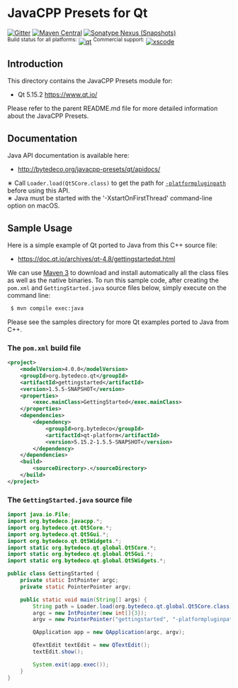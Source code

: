 JavaCPP Presets for Qt
======================

[![Gitter](https://badges.gitter.im/bytedeco/javacpp.svg)](https://gitter.im/bytedeco/javacpp) [![Maven Central](https://maven-badges.herokuapp.com/maven-central/org.bytedeco/qt/badge.svg)](https://maven-badges.herokuapp.com/maven-central/org.bytedeco/qt) [![Sonatype Nexus (Snapshots)](https://img.shields.io/nexus/s/https/oss.sonatype.org/org.bytedeco/qt.svg)](http://bytedeco.org/builds/)  
<sup>Build status for all platforms:</sup> [![qt](https://github.com/bytedeco/javacpp-presets/workflows/qt/badge.svg)](https://github.com/bytedeco/javacpp-presets/actions?query=workflow%3Aqt)  <sup>Commercial support:</sup> [![xscode](https://img.shields.io/badge/Available%20on-xs%3Acode-blue?style=?style=plastic&logo=appveyor&logo=data:image/png;base64,iVBORw0KGgoAAAANSUhEUgAAAEAAAABACAMAAACdt4HsAAAAGXRFWHRTb2Z0d2FyZQBBZG9iZSBJbWFnZVJlYWR5ccllPAAAAAZQTFRF////////VXz1bAAAAAJ0Uk5T/wDltzBKAAAAlUlEQVR42uzXSwqAMAwE0Mn9L+3Ggtgkk35QwcnSJo9S+yGwM9DCooCbgn4YrJ4CIPUcQF7/XSBbx2TEz4sAZ2q1RAECBAiYBlCtvwN+KiYAlG7UDGj59MViT9hOwEqAhYCtAsUZvL6I6W8c2wcbd+LIWSCHSTeSAAECngN4xxIDSK9f4B9t377Wd7H5Nt7/Xz8eAgwAvesLRjYYPuUAAAAASUVORK5CYII=)](https://xscode.com/bytedeco/javacpp-presets)


Introduction
------------
This directory contains the JavaCPP Presets module for:

 * Qt 5.15.2  https://www.qt.io/

Please refer to the parent README.md file for more detailed information about the JavaCPP Presets.


Documentation
-------------
Java API documentation is available here:

 * http://bytedeco.org/javacpp-presets/qt/apidocs/

&lowast; Call `Loader.load(Qt5Core.class)` to get the path for [`-platformpluginpath`](http://doc.qt.io/qt-5/qguiapplication.html#QGuiApplication) before using this API.  
&lowast; Java must be started with the '-XstartOnFirstThread' command-line option on macOS.


Sample Usage
------------
Here is a simple example of Qt ported to Java from this C++ source file:

 * https://doc.qt.io/archives/qt-4.8/gettingstartedqt.html

We can use [Maven 3](http://maven.apache.org/) to download and install automatically all the class files as well as the native binaries. To run this sample code, after creating the `pom.xml` and `GettingStarted.java` source files below, simply execute on the command line:
```bash
 $ mvn compile exec:java
```
Please see the samples directory for more Qt examples ported to Java from C++.

### The `pom.xml` build file
```xml
<project>
    <modelVersion>4.0.0</modelVersion>
    <groupId>org.bytedeco.qt</groupId>
    <artifactId>gettingstarted</artifactId>
    <version>1.5.5-SNAPSHOT</version>
    <properties>
        <exec.mainClass>GettingStarted</exec.mainClass>
    </properties>
    <dependencies>
        <dependency>
            <groupId>org.bytedeco</groupId>
            <artifactId>qt-platform</artifactId>
            <version>5.15.2-1.5.5-SNAPSHOT</version>
        </dependency>
    </dependencies>
    <build>
        <sourceDirectory>.</sourceDirectory>
    </build>
</project>
```

### The `GettingStarted.java` source file
```java
import java.io.File;
import org.bytedeco.javacpp.*;
import org.bytedeco.qt.Qt5Core.*;
import org.bytedeco.qt.Qt5Gui.*;
import org.bytedeco.qt.Qt5Widgets.*;
import static org.bytedeco.qt.global.Qt5Core.*;
import static org.bytedeco.qt.global.Qt5Gui.*;
import static org.bytedeco.qt.global.Qt5Widgets.*;

public class GettingStarted {
    private static IntPointer argc;
    private static PointerPointer argv;

    public static void main(String[] args) {
        String path = Loader.load(org.bytedeco.qt.global.Qt5Core.class);
        argc = new IntPointer(new int[]{3});
        argv = new PointerPointer("gettingstarted", "-platformpluginpath", new File(path).getParent(), null);

        QApplication app = new QApplication(argc, argv);

        QTextEdit textEdit = new QTextEdit();
        textEdit.show();

        System.exit(app.exec());
    }
}
```
